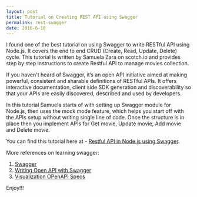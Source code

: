 ```yaml
---
layout: post
title: Tutorial on Creating REST API using Swagger
permalink: rest-swagger
date: 2016-6-10
---
```


I found one of the best tutorial on using Swagger to write RESTful API using Node.js. It covers the end to end CRUD (Create, Read, Update, Delete) cycle. This tutorial is written by Samuela Zara on scotch.io and provides step by step instructions to create Restful API to manage movies collection.

If you haven't heard of Swagger, it’s an open API initiative aimed at making powerful, consistent and sharable definitions of RESTful APIs. It offers interactive documentation, client side SDK generation and discoverability so that your APIs are easily discovered, described and used by developers. 

In this tutorial Samuela starts of with setting up Swagger module for Node.js, then uses the mock mode feature, which helps you start off with the APIs setup without writing single line of code. Once the structure is in place then you implement APIs for Get movie, Update movie, Add movie and Delete movie.

You can find this tutorial here at - <a href="https://scotch.io/tutorials/speed-up-your-restful-api-development-in-node-js-with-swagger">Restful API in Node.js using Swagger</a>.

More references on learning swagger:


1. <a href="http://swagger.io/">Swagger</a>
2. <a href="https://apihandyman.io/writing-openapi-swagger-specification-tutorial-part-1-introduction/">Writing Open API with Swagger</a> 
3. <a href="http://openapi-specification-visual-documentation.apihandyman.io/">Visualization OPenAPI Specs </a>


Enjoy!!!

